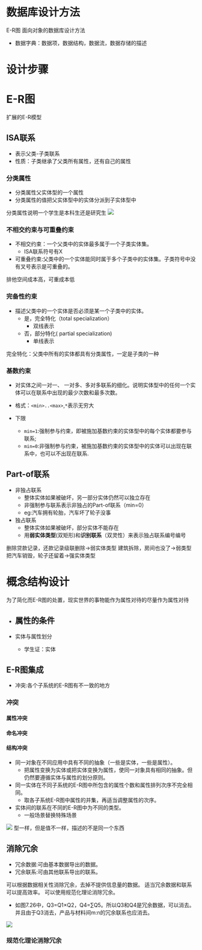 # 数据库设计方法

E-R图
面向对象的数据库设计方法

- 数据字典：数据项，数据结构，数据流，数据存储的描述

# 设计步骤


# E-R图


扩展的E-R模型
## ISA联系
- 表示父类-子类联系
- 性质：子类继承了父类所有属性，还有自己的属性

### 分类属性

- 分类属性父实体型的一个属性
- 分类属性的值把父实体型中的实体分派到子实体型中

分类属性说明一个学生是本科生还是研究生
![](https://chillcharlie-img.oss-cn-hangzhou.aliyuncs.com/imgae/2023/04/11/8c044ccb1c90e31c7eefc8b0750750e7_202304111444272.png)
### 不相交约束与可重叠约束

- 不相交约束：一个父类中的实体最多属于一个子类实体集。
	- ISA联系符号有X
- 可重叠约束:父类中的一个实体能同时属于多个子类中的实体集。子类符号中没有叉号表示是可重叠的。


排他空间成本高，可重成本低

### 完备性约束

- 描述父类中的一个实体是否必须是某一个子类中的实体。
	- 是，完全特化（total specialization）
		- 双线表示
	- 否，部分特化( partial specialization)
		- 单线表示

完全特化：父类中所有的实体都具有分类属性，一定是子类的一种


### 基数约束

- 对实体之间一对一、 一对多、多对多联系的细化。说明实体型中的任何一个实体可以在联系中出现的最少次数和最多次数。
- 格式：`<min>..<max>`,`*`表示无穷大

- 下限
	- `min=1`:强制参与约束，即被施加基数约束的实体型中的每个实体都要参与联系;
	- `min=0`:非强制参与约束，被施加基数约束的实体型中的实体可以出现在联系中，也可以不出现在联系.


## Part-of联系

- 非独占联系
	- 整体实体如果被破坏，另一部分实体仍然可以独立存在
	- 非强制参与联系表示非独占的Part-of联系（min=0）
	- eg:汽车拥有轮胎，汽车坏了轮子没事
- 独占联系
	- 整体实体如果被破坏，部分实体不能存在
	- 用**弱实体类型**(双矩形)和**识别联系**（双灵性）来表示独占联系编号编号

删除贷款记录，还款记录级联删除->弱实体类型
建筑拆除，房间也没了->弱类型
把汽车销毁，轮子还留着->强实体类型

# 概念结构设计

为了简化而E-R图的处置，现实世界的事物能作为属性对待的尽量作为属性对待

- 属性的条件
	- 

- 实体与属性划分
	- 学生证：实体




## E-R图集成

- 冲突:各个子系统的E-R图有不一致的地方

### 冲突

#### 属性冲突


#### 命名冲突

#### 结构冲突

- 同一对象在不同应用中具有不同的抽象（一些是实体，一些是属性）。
	- 把属性变换为实体或把实体变换为属性，使同一对象具有相同的抽象。但仍然要遵循实体与属性的划分原则。
- 同一实体在不同子系统的E-R图中所包含的属性个数和属性排列次序不完全相同。
	- 取各子系统E-R图中属性的并集，再适当调整属性的次序。
- 实体间的联系在不同的E-R图中为不同的类型。
	- 一般场景替换特殊场景

![](https://chillcharlie-img.oss-cn-hangzhou.aliyuncs.com/imgae/2023/04/13/1c7c12a23d24802d6d897af87caad133_202304131625145.png)
型一样，但是值不一样，描述的不是同一个东西

## 消除冗余

- 冗余数据:可由基本数据导出的数据。
- 冗余联系:可由其他联系导出的联系。

可以根据数据相关性消除冗余，去掉不提供信息量的数据。
适当冗余数据和联系可以提高效率。
可以使用规范化理论消除冗余。

- 如图7.26中，Q3=Q1×Q2，Q4=∑Q5。所以Q3和Q4是冗余数据，可以消去。并且由于Q3消去，产品与材料间m:n的冗余联系也应消去。

![](https://chillcharlie-img.oss-cn-hangzhou.aliyuncs.com/imgae/2023/04/13/6dbe9b991ff714ba42f0cfeb31012bb5_202304131630724.png)


### 规范化理论消除冗余


